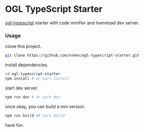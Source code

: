 # OGL TypeScript Starter

 [ogl-typescript](https://github.com/nshen/ogl-typescript) starter with code minifier and livereload dev server.

### Usage

clone this project.

```bash
git clone https://github.com/nshen/ogl-typescript-starter.git
```

install dependencies.

```bash
cd ogl-typescript-starter
npm install # or yarn install
```

start dev server.

```bash
npm run dev # or yarn dev
```

once okay, you can build a min version.

```bash
npm run build ## yarn build
``` 

have fun.
